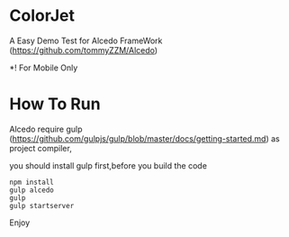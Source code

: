 # ColorJet
A Easy Demo Test for Alcedo FrameWork (https://github.com/tommyZZM/Alcedo)

*! For Mobile Only

# How To Run

Alcedo require gulp (https://github.com/gulpjs/gulp/blob/master/docs/getting-started.md) as project compiler,

you should install gulp first,before you build the code

```
npm install 
gulp alcedo 
gulp 
gulp startserver
```
Enjoy






